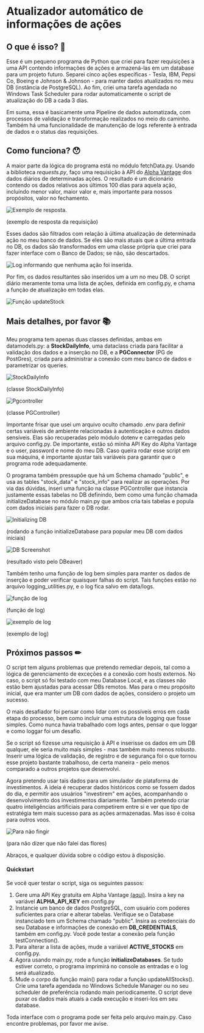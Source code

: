 # Atualizador automático de informações de ações

## O que é isso? 🤔

Esse é um pequeno programa de Python que criei para fazer requisições a uma API contendo informações de ações e armazená-las em um database para um projeto futuro. Separei cinco ações específicas - Tesla, IBM, Pepsi Co, Boeing e Johnson & Johnson - para manter dados atualizados no meu DB (instância de PostgreSQL). Ao fim, criei uma tarefa agendada no Windows Task Scheduler para rodar automaticamente o script de atualização do DB a cada 3 dias.

Em suma, essa é basicamente uma Pipeline de dados automatizada, com processos de validação e transformação realizados no meio do caminho. Também há uma funcionalidade de manutenção de logs referente à entrada de dados e o status das requisições.

## Como funciona? 😯

A maior parte da lógica do programa está no módulo fetchData.py. Usando a biblioteca *requests.py*, faço uma requisição à API do [Alpha Vantage](https://www.alphavantage.co/documentation/) dos dados diários de determinadas ações. O resultado é um dicionário contendo os dados relativos aos últimos 100 dias para aquela ação, incluíndo menor valor, maior valor e, mais importante para nossos propósitos, valor no fechamento.

![Exemplo de resposta.](images/image.png)

(exemplo de resposta da requisição)

Esses dados são filtrados com relação à última atualização de determinada ação no meu banco de dados. Se eles são mais atuais que a última entrada no DB, os dados são transformados em uma classe própria que criei para fazer interface com o Banco de Dados; se não, são descartados.

![Log informando que nenhuma ação foi inserida.](images/image2.png)

Por fim, os dados resultantes são inseridos um a um no meu DB. O script diário meramente toma uma lista de ações, definida em config.py, e chama a função de atualização em todas elas.

![Função updateStock](images/updateStock.png)

## Mais detalhes, por favor 📚

Meu programa tem apenas duas classes definidas, ambas em datamodels.py: a **StockDailyInfo**, uma dataclass criada para facilitar a validação dos dados e a inserção no DB, e a **PGConnector** (PG de PostGres), criada para administrar a conexão com meu banco de dados e parametrizar os queries.

![StockDailyInfo](images/stockdailyinfo.png)

(classe StockDailyInfo)

![Pgcontroller](images/pgcontroller.png)

(classe PGController)

Importante frisar que usei um arquivo oculto chamado .env para definir certas variáveis de ambiente relacionadas à autenticação e outros dados sensíveis. Elas são recuperadas pelo módulo dotenv e carregadas pelo arquivo config.py. De importante, estão só minha API Key do Alpha Vantage e o user, password e nome do meu DB. Caso queira rodar esse script em sua máquina, é importante ajustar tais variáveis para garantir que o programa rode adequadamente.

O programa também pressupõe que há um Schema chamado "public", e usa as tables "stock_data" e "stock_info" para realizar as operações. Por via das dúvidas, inseri uma função na classe PGController que instancia justamente essas tabelas no DB definindo, bem como uma função chamada initializeDatabase no módulo main.py que ambos cria tais tabelas e popula com dados iniciais para fazer o DB rodar.

![Initializing DB](images/initialize.png)

(rodando a função initializeDatabase para popular meu DB com dados iniciais)

![DB Screenshot](images/dbshot1.png)

(resultado visto pelo DBeaver)

Também tenho uma função de log bem simples para manter os dados de inserção e poder verificar quaisquer falhas do script. Tais funções estão no arquivo logging_utilities.py, e o log fica salvo em data/logs.

![função de log](images/logfun.png)

(função de log)

![exemplo de log](images/log.png)

(exemplo de log)

## Próximos passos ✏

O script tem alguns problemas que pretendo remediar depois, tal como a lógica de gerenciamento de exceções e a conexão com hosts externos. No caso, o script só foi testado com meu Database Local, e as classes não estão bem ajustadas para acessar DBs remotos. Mas para o meu propósito inicial, que era manter um DB com dados de ações, considero o projeto um sucesso.

O mais desafiador foi pensar como lidar com os possíveis erros em cada etapa do processo, bem como incluir uma estrutura de logging que fosse simples. Como nunca havia trabalhado com logs antes, pensar o que loggar e como loggar foi um desafio. 

Se o script só fizesse uma requisição à API e inserisse os dados em um DB qualquer, ele seria muito mais simples - mas também muito menos robusto. Inserir uma lógica de validação, de registro e de segurança foi o que tornou esse projeto bastante trabalhoso, de certa maneira - pelo menos comparado a outros projetos que desenvolvi. 

Agora pretendo usar tais dados para um simulador de plataforma de investimentos. A ideia é recuperar dados históricos como se fossem dados do dia, e permitir aos usuários "investirem" em ações, acompanhando o desenvolvimento dos investimentos diariamente. Também pretendo criar quatro inteligências artificiais para competirem entre si e ver que tipo de estratégia tem mais sucesso para as ações armazenadas. Mas isso é coisa para outros voos.

![Para não fingir](images/database.png)

(para não dizer que não falei das flores)

Abraços, e qualquer dúvida sobre o código estou à disposição.


#### Quickstart

Se você quer testar o script, siga os seguintes passos:
1. Gere uma API Key gratuita em Alpha Vantage [(aqui)](https://www.alphavantage.co/support/#api-key). Insira a key na variável **ALPHA_API_KEY** em config.py
2. Instancie um banco de dados PostgreSQL, com usuário com poderes suficientes para criar e alterar tabelas. Verifique se o Database instanciado tem um Schema chamado "public". Insira as credenciais do seu Database e informações de conexão em **DB_CREDENTIALS**, também em config.py. Você pode testar a conexão pela função testConnection().
3. Para alterar a lista de ações, mude a variável **ACTIVE_STOCKS** em config.py.
4. Agora usando main.py, rode a função **initializeDatabases**. Se tudo estiver correto, o programa imprimirá no console as entradas e o log será atualizado.
5. Mude o corpo da função main() para rodar a função updateAllStocks(). Crie uma tarefa agendada no Windows Schedule Manager ou no seu scheduler de preferência rodando main periodicamente. O script deve puxar os dados mais atuais a cada execução e inseri-los em seu database.

Toda interface com o programa pode ser feita pelo arquivo main.py. Caso encontre problemas, por favor me avise.

